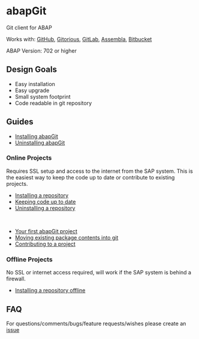 # abapGit #

Git client for ABAP

Works with: [GitHub](https://github.com/), [Gitorious](https://gitorious.org/), [GitLab](https://gitlab.com/), [Assembla](https://www.assembla.com/git/), [Bitbucket](https://bitbucket.org/)

ABAP Version: 702 or higher

## Design Goals ##
- Easy installation
- Easy upgrade
- Small system footprint
- Code readable in git repository

## Guides ##
* [Installing abapGit](https://github.com/larshp/abapGit/wiki/Installing-abapGit)
* [Uninstalling abapGit](https://github.com/larshp/abapGit/wiki/Uninstalling-abapGit)

### Online Projects ###
Requires SSL setup and access to the internet from the SAP system. This is the easiest way to keep the code up to date or contribute to existing projects.

* [Installing a repository](https://github.com/larshp/abapGit/wiki/Installing-a-repository)
* [Keeping code up to date](https://github.com/larshp/abapGit/wiki/Keeping-code-up-to-date)
* [Uninstalling a repository](https://github.com/larshp/abapGit/wiki/Uninstalling-a-repository)

&nbsp;
* [Your first abapGit project](https://github.com/larshp/abapGit/wiki/Your-first-abapGit-project)
* [Moving existing package contents into git](https://github.com/larshp/abapGit/wiki/Moving-existing-package-contents-into-git)
* [Contributing to a project](https://github.com/larshp/abapGit/wiki/Contributing-to-a-project)

### Offline Projects ###
No SSL or internet access required, will work if the SAP system is behind a firewall. 
* [Installing a repository offline](https://github.com/larshp/abapGit/wiki/Installing-a-repository-offline)

## FAQ ##
For questions/comments/bugs/feature requests/wishes please create an [issue](https://github.com/larshp/abapGit/issues)
